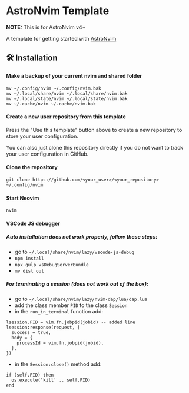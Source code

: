 # AstroNvim Template

**NOTE:** This is for AstroNvim v4+

A template for getting started with [AstroNvim](https://github.com/AstroNvim/AstroNvim)

## 🛠️ Installation

#### Make a backup of your current nvim and shared folder

```shell
mv ~/.config/nvim ~/.config/nvim.bak
mv ~/.local/share/nvim ~/.local/share/nvim.bak
mv ~/.local/state/nvim ~/.local/state/nvim.bak
mv ~/.cache/nvim ~/.cache/nvim.bak
```

#### Create a new user repository from this template

Press the "Use this template" button above to create a new repository to store your user configuration.

You can also just clone this repository directly if you do not want to track your user configuration in GitHub.

#### Clone the repository

```shell
git clone https://github.com/<your_user>/<your_repository> ~/.config/nvim
```

#### Start Neovim

```shell
nvim
```

#### VSCode JS debugger
##### Auto installation does not work properly, follow these steps:
- go to `~/.local/share/nvim/lazy/vscode-js-debug`
- `npm install`
- `npx gulp vsDebugServerBundle`
- `mv dist out`
##### For terminating a session (does not work out of the box):
- go to `~/.local/share/nvim/lazy/nvim-dap/lua/dap.lua`
- add the class member `PID` to the class `Session`
- in the `run_in_terminal` function add:
```
lsession.PID = vim.fn.jobpid(jobid) -- added line
lsession:response(request, {
  success = true,
  body = {
    processId = vim.fn.jobpid(jobid),
  },
})
```
- in the `Session:close()` method add:
```
if (self.PID) then
  os.execute('kill' .. self.PID)
end
```
